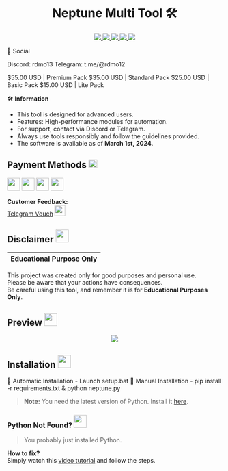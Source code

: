 <h1 align="center">Neptune Multi Tool 🛠️</h1>
<p align="center">
  <a href="https://github.com/Rdmo1/DisRo-Multi-Tool/blob/main/LICENSE">
    <img src="https://img.shields.io/badge/License-MIT-important">
  </a>
  <a href="https://www.python.org">
    <img src="https://img.shields.io/badge/Python-3.9-informational.svg">
  </a>
  <a href="https://github.com/AstraaDev/Discord-All-Tools-In-One">
    <img src="https://img.shields.io/badge/covarage-95%25-green">
  </a>
  <a href="https://github.com/AstraaDev">
    <img src="https://img.shields.io/github/repo-size/Rdmo1/Premium-Pack.svg?label=Repo%20size&style=flat">
  </a>
  <a href="https://github.com/Rdmo1">
    <img src="https://komarev.com/ghpvc/?username=Rdmo1">
  </a>
</p>

<p align="center">

📜 Social

Discord: rdmo13
Telegram: t.me/@rdmo12

$55.00 USD | Premium Pack
$35.00 USD | Standard Pack
$25.00 USD | Basic Pack
$15.00 USD | Lite Pack

🛠️ **Information**  

- This tool is designed for advanced users.  
- Features: High-performance modules for automation.  
- For support, contact via Discord or Telegram.
- Always use tools responsibly and follow the guidelines provided.
- The software is available as of **March 1st, 2024**.

## Payment Methods <img src="https://cdn3.emoji.gg/emojis/5388-payment-mobile.png" width="20px"/>

<img src="https://cdn3.emoji.gg/emojis/1306-paypal-logo.png" width="30px"/>  
<img src="https://cdn3.emoji.gg/emojis/5327-cashapp.png" width="30px"/>  
<img src="https://cdn3.emoji.gg/emojis/2625-crypto.png" width="30px"/>  
<img src="https://tse1.mm.bing.net/th?id=OIP.N1a59UuLl_vnWBqOjoHGOQHaHa&pid=Api" width="30px"/>  

**Customer Feedback:**  
[Telegram Vouch](https://t.me/rdmovouch) <img src="https://cdn3.emoji.gg/emojis/9739-telegram.png" width="25px"/>

## Disclaimer <img src="https://media.giphy.com/media/hvRJCLFzcasrR4ia7z/giphy.gif" width="30px"/>

| **Educational Purpose Only** |  
|-----------------------------|  
This project was created only for good purposes and personal use.  
Please be aware that your actions have consequences.  
Be careful using this tool, and remember it is for **Educational Purposes Only**.

## Preview <img src="https://cdn3.emoji.gg/emojis/1676-cameracat.png" width="30px"/>

<p align="center">
  <img src="https://cdn.discordapp.com/attachments/1209654808970010766/1213485239888773170/186b06a0-8e27-449e-8b1f-b7b2fffc0612_1.png?ex=65f5a532&is=65e33032&hm=cb2727aab6dfeac024aa1c530e00b08be37a8b79e4f05d088b2de20c116ebc8d&">
</p>

## Installation <img src="https://cdn3.emoji.gg/emojis/2951-staff-green.png" width="30px"/>

🔧 Automatic Installation - Launch setup.bat
🔧 Manual Installation - pip install -r requirements.txt & python neptune.py


> **Note:** You need the latest version of Python. Install it [here](https://www.python.org/downloads/).

### Python Not Found? <img src="https://cdn3.emoji.gg/emojis/2951-staff-green.png" width="30px"/>

> You probably just installed Python.  

**How to fix?**  
Simply watch this [video tutorial](https://youtu.be/uBnbVqUmZaQ) and follow the steps.
